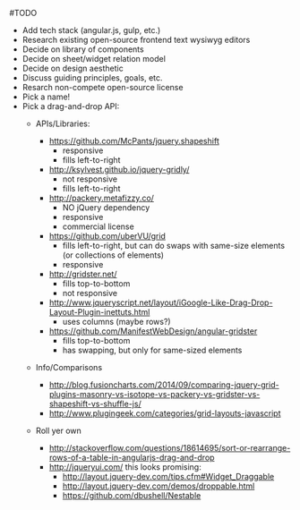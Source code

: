 #TODO

- Add tech stack (angular.js, gulp, etc.)
- Research existing open-source frontend text wysiwyg editors
- Decide on library of components
- Decide on sheet/widget relation model
- Decide on design aesthetic
- Discuss guiding principles, goals, etc.
- Resarch non-compete open-source license
- Pick a name!
- Pick a drag-and-drop API:
  - APIs/Libraries:
    - https://github.com/McPants/jquery.shapeshift
      - responsive
      - fills left-to-right
    - http://ksylvest.github.io/jquery-gridly/
      - not responsive
      - fills left-to-right
    - http://packery.metafizzy.co/
      - NO jQuery dependency
      - responsive
      - commercial license
    - https://github.com/uberVU/grid
      - fills left-to-right, but can do swaps with same-size elements (or collections of elements)
      - responsive
    - http://gridster.net/
      - fills top-to-bottom
      - not responsive
    - http://www.jqueryscript.net/layout/iGoogle-Like-Drag-Drop-Layout-Plugin-inettuts.html
      - uses columns (maybe rows?)
    - https://github.com/ManifestWebDesign/angular-gridster
      - fills top-to-bottom
      - has swapping, but only for same-sized elements
    
  - Info/Comparisons
    - http://blog.fusioncharts.com/2014/09/comparing-jquery-grid-plugins-masonry-vs-isotope-vs-packery-vs-gridster-vs-shapeshift-vs-shuffle-js/
    - http://www.plugingeek.com/categories/grid-layouts-javascript

  - Roll yer own
    - http://stackoverflow.com/questions/18614695/sort-or-rearrange-rows-of-a-table-in-angularjs-drag-and-drop
    - http://jqueryui.com/ this looks promising:
      - http://layout.jquery-dev.com/tips.cfm#Widget_Draggable
      - http://layout.jquery-dev.com/demos/droppable.html
      - https://github.com/dbushell/Nestable
